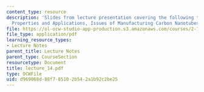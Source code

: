 ```yaml
---
content_type: resource
description: 'Slides from lecture presentation covering the following topics: Synthesis,
  Properties and Applications, Issues of Manufacturing Carbon Nanotubes.'
file: https://ol-ocw-studio-app-production.s3.amazonaws.com/courses/2-76-multi-scale-system-design-fall-2004/d969068d88f785102b542a1b92c2be25_lecture_14.pdf
file_type: application/pdf
learning_resource_types:
- Lecture Notes
parent_title: Lecture Notes
parent_type: CourseSection
resourcetype: Document
title: lecture_14.pdf
type: OCWFile
uid: d969068d-88f7-8510-2b54-2a1b92c2be25
---
```

